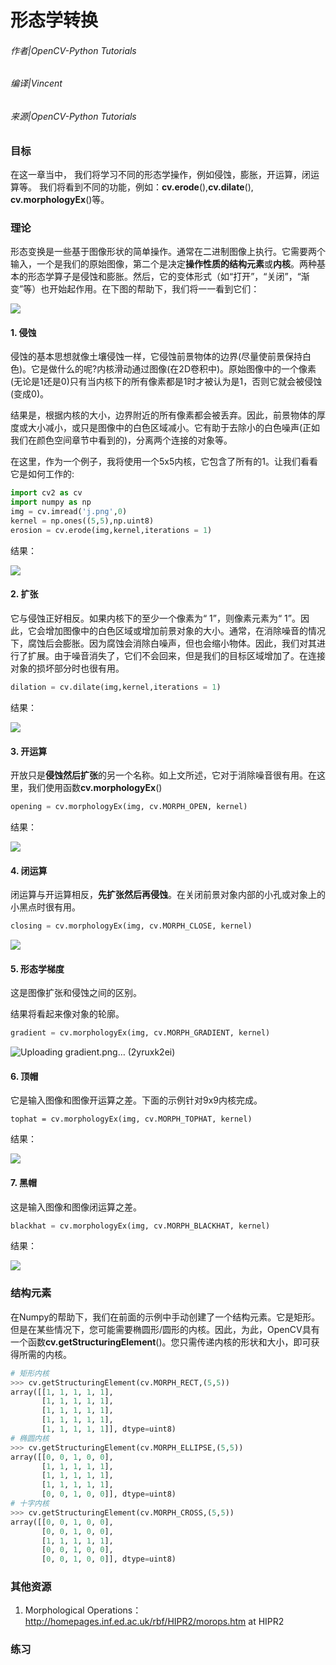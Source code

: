 # 形态学转换

###### 作者|OpenCV-Python Tutorials
###### 编译|Vincent
###### 来源|OpenCV-Python Tutorials  

### 目标

在这一章当中， 我们将学习不同的形态学操作，例如侵蚀，膨胀，开运算，闭运算等。 我们将看到不同的功能，例如：**cv.erode**(),**cv.dilate**(), **cv.morphologyEx**()等。

### 理论

形态变换是一些基于图像形状的简单操作。通常在二进制图像上执行。它需要两个输入，一个是我们的原始图像，第二个是决定**操作性质的结构元素**或**内核**。两种基本的形态学算子是侵蚀和膨胀。然后，它的变体形式（如“打开”，“关闭”，“渐变”等）也开始起作用。在下图的帮助下，我们将一一看到它们：

![](http://qiniu.aihubs.net/j.png)

#### 1. 侵蚀

侵蚀的基本思想就像土壤侵蚀一样，它侵蚀前景物体的边界(尽量使前景保持白色)。它是做什么的呢?内核滑动通过图像(在2D卷积中)。原始图像中的一个像素(无论是1还是0)只有当内核下的所有像素都是1时才被认为是1，否则它就会被侵蚀(变成0)。

结果是，根据内核的大小，边界附近的所有像素都会被丢弃。因此，前景物体的厚度或大小减小，或只是图像中的白色区域减小。它有助于去除小的白色噪声(正如我们在颜色空间章节中看到的)，分离两个连接的对象等。

在这里，作为一个例子，我将使用一个5x5内核，它包含了所有的1。让我们看看它是如何工作的:

```python
import cv2 as cv
import numpy as np
img = cv.imread('j.png',0)
kernel = np.ones((5,5),np.uint8)
erosion = cv.erode(img,kernel,iterations = 1)
```

结果：

![](http://qiniu.aihubs.net/erosion.png)

#### 2. 扩张

它与侵蚀正好相反。如果内核下的至少一个像素为“ 1”，则像素元素为“ 1”。因此，它会增加图像中的白色区域或增加前景对象的大小。通常，在消除噪音的情况下，腐蚀后会膨胀。因为腐蚀会消除白噪声，但也会缩小物体。因此，我们对其进行了扩展。由于噪音消失了，它们不会回来，但是我们的目标区域增加了。在连接对象的损坏部分时也很有用。

```python
dilation = cv.dilate(img,kernel,iterations = 1) 
```

结果：

![](http://qiniu.aihubs.net/dilation.png)

#### 3. 开运算

开放只是**侵蚀然后扩张**的另一个名称。如上文所述，它对于消除噪音很有用。在这里，我们使用函数**cv.morphologyEx**()

```python
opening = cv.morphologyEx(img, cv.MORPH_OPEN, kernel) 
```

结果：

![](http://qiniu.aihubs.net/opening.png)

#### 4. 闭运算

闭运算与开运算相反，**先扩张然后再侵蚀**。在关闭前景对象内部的小孔或对象上的小黑点时很有用。

```python
closing = cv.morphologyEx(img, cv.MORPH_CLOSE, kernel) 
```

![](http://qiniu.aihubs.net/closing.png)

#### 5. 形态学梯度

这是图像扩张和侵蚀之间的区别。

结果将看起来像对象的轮廓。

```python
gradient = cv.morphologyEx(img, cv.MORPH_GRADIENT, kernel) 
```

![Uploading gradient.png… (2yruxk2ei)]()

#### 6. 顶帽

它是输入图像和图像开运算之差。下面的示例针对9x9内核完成。

```
tophat = cv.morphologyEx(img, cv.MORPH_TOPHAT, kernel) 
```

结果：

![](http://qiniu.aihubs.net/tophat.png)

#### 7. 黑帽

这是输入图像和图像闭运算之差。

```python
blackhat = cv.morphologyEx(img, cv.MORPH_BLACKHAT, kernel) 
```

结果：

![](http://qiniu.aihubs.net/blackhat.png)

### 结构元素

在Numpy的帮助下，我们在前面的示例中手动创建了一个结构元素。它是矩形。但是在某些情况下，您可能需要椭圆形/圆形的内核。因此，为此，OpenCV具有一个函数**cv.getStructuringElement**()。您只需传递内核的形状和大小，即可获得所需的内核。

```python
# 矩形内核
>>> cv.getStructuringElement(cv.MORPH_RECT,(5,5))
array([[1, 1, 1, 1, 1],
       [1, 1, 1, 1, 1],
       [1, 1, 1, 1, 1],
       [1, 1, 1, 1, 1],
       [1, 1, 1, 1, 1]], dtype=uint8)
# 椭圆内核
>>> cv.getStructuringElement(cv.MORPH_ELLIPSE,(5,5))
array([[0, 0, 1, 0, 0],
       [1, 1, 1, 1, 1],
       [1, 1, 1, 1, 1],
       [1, 1, 1, 1, 1],
       [0, 0, 1, 0, 0]], dtype=uint8)
# 十字内核
>>> cv.getStructuringElement(cv.MORPH_CROSS,(5,5))
array([[0, 0, 1, 0, 0],
       [0, 0, 1, 0, 0],
       [1, 1, 1, 1, 1],
       [0, 0, 1, 0, 0],
       [0, 0, 1, 0, 0]], dtype=uint8)
```

### 其他资源

1. Morphological Operations：http://homepages.inf.ed.ac.uk/rbf/HIPR2/morops.htm at HIPR2

### 练习
